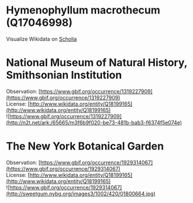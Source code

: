 
Hymenophyllum macrothecum (Q17046998)
=====================================
  
Visualize Wikidata on [Scholia](https://scholia.toolforge.org/taxon/Q17046998)
# National Museum of Natural History, Smithsonian Institution
  
Observation: [https://www.gbif.org/occurrence/1319227909](https://www.gbif.org/occurrence/1319227909)  
License: [http://www.wikidata.org/entity/Q18199165](http://www.wikidata.org/entity/Q18199165)  
![https://www.gbif.org/occurrence/1319227909](http://n2t.net/ark:/65665/m3f6b9f020-be73-481b-bab3-f6374f5e074e)
# The New York Botanical Garden
  
Observation: [https://www.gbif.org/occurrence/1929314067](https://www.gbif.org/occurrence/1929314067)  
License: [http://www.wikidata.org/entity/Q18199165](http://www.wikidata.org/entity/Q18199165)  
![https://www.gbif.org/occurrence/1929314067](http://sweetgum.nybg.org/images3/1002/420/01800664.jpg)